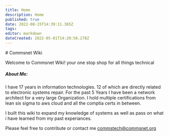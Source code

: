 ```yaml
---
title: Home
description: Home
published: true
date: 2022-08-15T14:39:11.365Z
tags: 
editor: markdown
dateCreated: 2022-05-01T14:20:56.278Z
---
```


\# Commsnet Wiki

Welcome to Commsnet Wiki! your one stop shop for all things technical

##### About Me:
I have 17 years in information technologies. 12 of which are directly related to electronic systems repair. For the past 5 Years I have been a network architect for a very large Organization. I hold multiple certifications from lean six sigma to aws cloud and all the comptia certs in between. 

I built this wiki to expand my knowledge of systems as well as pass on what i have learned from my past experiances. 

Please feel free to contribute or contact me commstech@commsnet.org
